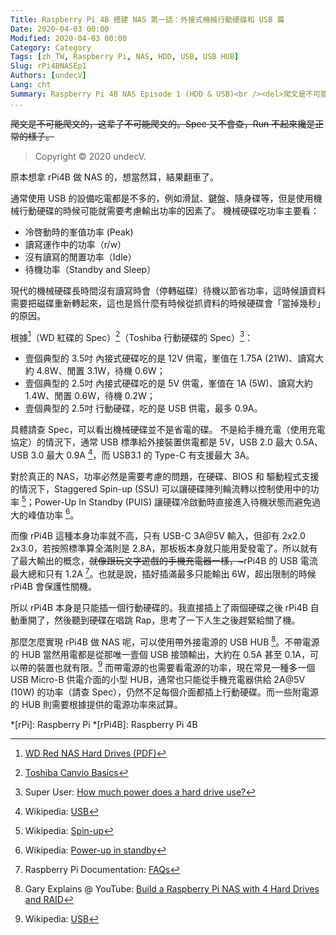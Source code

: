 ```yaml
---
Title: Raspberry Pi 4B 搭建 NAS 第一話：外接式機械行動硬碟和 USB 篇
Date: 2020-04-03 00:00
Modified: 2020-04-03 00:00
Category: Category
Tags: [zh_TW, Raspberry Pi, NAS, HDD, USB, USB HUB]
Slug: rPi4BNASEp1
Authors: [undecV]
Lang: cht
Summary: Raspberry Pi 4B NAS Episode 1 (HDD & USB)<br /><del>爬文是不可能爬文的，这辈子不可能爬文的。Spec 又不會查，Run 不起來纔是正常的樣子。</del>
...
```


<del>爬文是不可能爬文的，这辈子不可能爬文的。Spec 又不會查，Run 不起來纔是正常的樣子。</del>

> Copyright © 2020 undecV.

原本想拿 rPi4B 做 NAS 的，想當然耳，結果翻車了。

通常使用 USB 的設備吃電都是不多的，例如滑鼠、鍵盤、隨身碟等，但是使用機械行動硬碟的時候可能就需要考慮輸出功率的因素了。
機械硬碟吃功率主要看：

- 冷啓動時的峯值功率 (Peak)
- 讀寫運作中的功率（r/w）
- 沒有讀寫的閒置功率（Idle）
- 待機功率（Standby and Sleep）

現代的機械硬碟長時間沒有讀寫時會（停轉磁碟）待機以節省功率，這時候讀資料需要把磁碟重新轉起來，這也是爲什麼有時候從抓資料的時候硬碟會「當掉幾秒」的原因。

根據[^1]（WD 紅碟的 Spec）[^2]（Toshiba 行動硬碟的 Spec）[^3]：

- 壹個典型的 3.5吋 內接式硬碟吃的是 12V 供電，峯值在 1.75A (21W)、讀寫大約 4.8W、閒置 3.1W，待機 0.6W；
- 壹個典型的 2.5吋 內接式硬碟吃的是 5V 供電，峯值在 1A (5W)、讀寫大約 1.4W、閒置 0.6W，待機 0.2W；
- 壹個典型的 2.5吋 行動硬碟，吃的是 USB 供電，最多 0.9A。

具體請查 Spec，可以看出機械硬碟並不是省電的碟。
不是給手機充電（使用充電協定）的情況下，通常 USB 標準給外接裝置供電都是 5V，USB 2.0 最大 0.5A、USB 3.0 最大 0.9A [^4]，而 USB3.1 的 Type-C 有支援最大 3A。

對於真正的 NAS，功率必然是需要考慮的問題，在硬碟、BIOS 和 驅動程式支援的情況下，Staggered Spin-up (SSU) 可以讓硬碟陣列輪流轉以控制使用中的功率 [^7]；Power-Up In Standby (PUIS) 讓硬碟冷啟動時直接進入待機狀態而避免過大的峰值功率 [^8]。

而像 rPi4B 這種本身功率就不高，只有 USB-C 3A@5V 輸入，但卻有 2x2.0 2x3.0，若按照標準算全滿則是 2.8A，那板板本身就只能用愛發電了。所以就有了最大輸出的概念，<del>就像跟玩文字遊戲的手機充電器一樣，~</del>rPi4B 的 USB 電流最大總和只有 1.2A [^5]。也就是說，插好插滿最多只能輸出 6W，超出限制的時候 rPi4B 會保護性關機。

所以 rPi4B 本身是只能插一個行動硬碟的。我直接插上了兩個硬碟之後 rPi4B 自動重開了，然後聽到硬碟在唱跳 Rap，思考了一下人生之後趕緊給關了機。

那麼怎麼實現 rPi4B 做 NAS 呢，可以使用帶外接電源的 USB HUB [^6]。不帶電源的 HUB 當然用電都是從那唯一壹個 USB 接頭輸出，大約在 0.5A 甚至 0.1A，可以帶的裝置也就有限。[^4] 而帶電源的也需要看電源的功率，現在常見一種多一個 USB Micro-B 供電介面的小型 HUB，通常也只能從手機充電器供給 2A@5V (10W) 的功率（請查 Spec），仍然不足每個介面都插上行動硬碟。而一些附電源的 HUB 則需要根據提供的電源功率來試算。

*[rPi]: Raspberry Pi
*[rPi4B]: Raspberry Pi 4B

[^1]: [WD Red NAS Hard Drives (PDF)](http://products.wdc.com/library/SpecSheet/ENG/2879-800002.pdf)
[^2]: [Toshiba Canvio Basics](https://www.toshiba-storage.com/products/toshiba-portable-hard-drives-canvio-basics-2/)
[^3]: Super User: [How much power does a hard drive use?](https://superuser.com/questions/565653/how-much-power-does-a-hard-drive-use)
[^4]: Wikipedia: [USB](https://en.wikipedia.org/wiki/USB)
[^5]: Raspberry Pi Documentation: [FAQs](https://www.raspberrypi.org/documentation/faqs/#pi-power)
[^6]: Gary Explains @ YouTube: [Build a Raspberry Pi NAS with 4 Hard Drives and RAID](https://youtu.be/O-FfOWdZAQ4)
[^7]: Wikipedia: [Spin-up](https://en.wikipedia.org/wiki/Spin-up)
[^8]: Wikipedia: [Power-up in standby](https://en.wikipedia.org/wiki/Power-up_in_standby)

